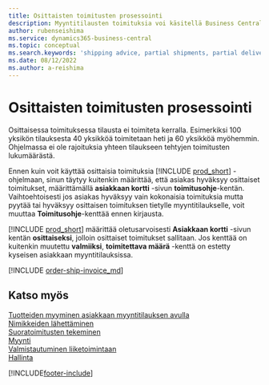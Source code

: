 ```yaml
---
title: Osittaisten toimitusten prosessointi
description: Myyntitilausten toimituksia voi käsitellä Business Centralin osatoimituksilla toimitusneuvonta- ja toimitettava määrä -kenttien avulla.
author: rubenseishima
ms.service: dynamics365-business-central
ms.topic: conceptual
ms.search.keywords: 'shipping advice, partial shipments, partial deliveries, trade, customer sales order'
ms.date: 08/12/2022
ms.author: a-reishima
---
```

# <a name="process-partial-shipments"></a><a name="process-partial-shipments"></a><a name="process-partial-shipments"></a>Osittaisten toimitusten prosessointi

Osittaisessa toimituksessa tilausta ei toimiteta kerralla. Esimerkiksi 100 yksikön tilauksesta 40 yksikköä toimitetaan heti ja 60 yksikköä myöhemmin. Ohjelmassa ei ole rajoituksia yhteen tilaukseen tehtyjen toimitusten lukumäärästä.

Ennen kuin voit käyttää osittaisia toimituksia [!INCLUDE [prod_short](includes/prod_short.md)] -ohjelmaan, sinun täytyy kuitenkin määrittää, että asiakas hyväksyy osittaiset toimitukset, määrittämällä **asiakkaan kortti** -sivun **toimitusohje**-kentän. Vaihtoehtoisesti jos asiakas hyväksyy vain kokonaisia toimituksia mutta pyytää tai hyväksyy osittaisen toimituksen tietylle myyntitilaukselle, voit muuttaa **Toimitusohje**-kenttää ennen kirjausta.

[!INCLUDE [prod_short](includes/prod_short.md)] määrittää oletusarvoisesti **Asiakkaan kortti** -sivun kentän **osittaiseksi**, jolloin osittaiset toimitukset sallitaan. Jos kenttää on kuitenkin muutettu **valmiiksi**, **toimitettava määrä** -kenttä on estetty kyseisen asiakkaan myyntitilauksissa.

[!INCLUDE [order-ship-invoice_md](includes/order-ship-invoice.md)]

## <a name="see-also"></a><a name="see-also"></a><a name="see-also"></a>Katso myös

[Tuotteiden myyminen asiakkaan myyntitilauksen avulla](sales-how-sell-products.md)  
[Nimikkeiden lähettäminen](warehouse-how-ship-items.md)  
[Suoratoimitusten tekeminen](sales-how-drop-shipment.md)  
[Myynti](sales-manage-sales.md)  
[Valmistautuminen liiketoimintaan](ui-get-ready-business.md)  
[Hallinta](admin-setup-and-administration.md)  

[!INCLUDE[footer-include](includes/footer-banner.md)]
